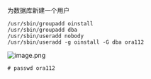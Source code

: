 为数据库新建一个用户
    
    /usr/sbin/groupadd oinstall
    /usr/sbin/groupadd dba
    /usr/sbin/useradd nobody
    /usr/sbin/useradd -g oinstall -G dba ora112


![image.png](http://upload-images.jianshu.io/upload_images/2787821-634bf1a2505d3931.png?imageMogr2/auto-orient/strip%7CimageView2/2/w/1240)


    # passwd ora112
